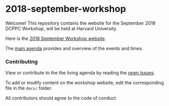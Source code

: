 # 2018-september-workshop

Welcome! This repository contains the website for the September 2018 DCPPC Workshop, will be held at Harvard University.

Here is the [2018 September Workshop website](http://nih-data-commons.us/2018-september-workshop). 

The [main agenda](http://nih-data-commons.us/2018-september-workshop/agenda) provides and overview of the events and times.

### Contributing
View or contribute to the the living agenda by reading the [open Issues](https://github.com/dcppc/2018-september-workshop/issues). 

To add or modify content on the workshop website, edit the corresponding file in the `docs/` folder.

All contributors should agree to the code of conduct.

